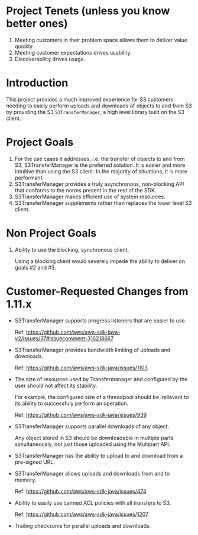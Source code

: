 # Project Tenets (unless you know better ones)

1. Meeting customers in their problem space allows them to deliver value
   quickly.
2. Meeting customer expectations drives usability.
3. Discoverability drives usage.

# Introduction

This project provides a much improved experience for S3 customers needing to
easily perform uploads and downloads of objects to and from S3 by providing the
S3 `S3TransferManager`, a high level library built on the S3 client.

# Project Goals

1. For the use cases it addresses, i.e. the transfer of objects to and from S3,
   S3TransferManager is the preferred solution. It is easier and more intuitive
   than using the S3 client. In the majority of situations, it is more
   performant.
1. S3TransferManager provides a truly asynchronous, non-blocking API that
   conforms to the norms present in the rest of the SDK.
1. S3TransferManager makes efficient use of system resources.
1. S3TransferManager supplements rather than replaces the lower level S3 client.

# Non Project Goals

1. Ability to use the blocking, synchronous client.

   Using a blocking client would severely impede the ability to deliver on goals
   #2 and #3.

# Customer-Requested Changes from 1.11.x

* S3TransferManager supports progress listeners that are easier to use.

  Ref: https://github.com/aws/aws-sdk-java-v2/issues/37#issuecomment-316218667

* S3TransferManager provides bandwidth limiting of uploads and downloads.

  Ref: https://github.com/aws/aws-sdk-java/issues/1103

* The size of resources used by Transfermanager and configured by the user
  should not affect its stability.

  For example, the configured size of a threadpool should be irellevant to its
  ability to successfuly perform an operation.

  Ref: https://github.com/aws/aws-sdk-java/issues/939

* S3TransferManager supports parallel downloads of any object.

  Any object stored in S3 should be downloadable in multiple parts
  simultaneously, not just those uploaded using the Multipart API.

* S3TransferManager has the ability to upload to and download from a pre-signed
  URL.

* S3TransferManager allows uploads and downloads from and to memory.

  Ref: https://github.com/aws/aws-sdk-java/issues/474

* Ability to easily use canned ACL policies with all transfers to S3.

  Ref: https://github.com/aws/aws-sdk-java/issues/1207

* Trailing checksums for parallel uploads and downloads.
